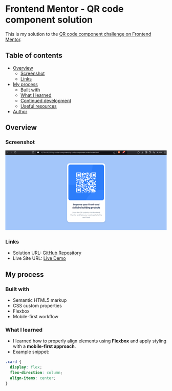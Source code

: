 # Frontend Mentor - QR code component solution

This is my solution to the [QR code component challenge on Frontend Mentor](https://www.frontendmentor.io/challenges/qr-code-component-iux_sIO_H). 

## Table of contents
- [Overview](#overview)
  - [Screenshot](#screenshot)
  - [Links](#links)
- [My process](#my-process)
  - [Built with](#built-with)
  - [What I learned](#what-i-learned)
  - [Continued development](#continued-development)
  - [Useful resources](#useful-resources)
- [Author](#author)

## Overview

### Screenshot

![Screenshot of my QR code component](./images/screenshot.png)

### Links
- Solution URL: [GitHub Repository](https://github.com/Prathameshk11/FrontendMentor-Challenges/tree/main/qr-code-component/qr-code-component-main)
- Live Site URL: [Live Demo](https://prathameshk11.github.io/FM-Qr-Code-Component/)

## My process

### Built with
- Semantic HTML5 markup
- CSS custom properties
- Flexbox
- Mobile-first workflow

### What I learned
- I learned how to properly align elements using **Flexbox** and apply styling with a **mobile-first approach**.
- Example snippet:
```css
.card {
  display: flex;
  flex-direction: column;
  align-items: center;
}
